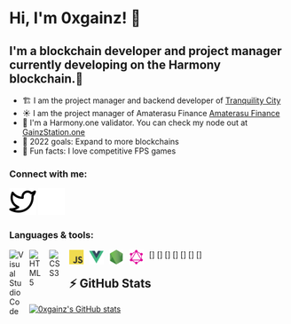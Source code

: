 # Hi, I'm 0xgainz! 👋 

## I'm a blockchain developer and project manager currently developing on the Harmony blockchain.🤠

- 🏗️ I am the project manager and backend developer of [Tranquility City](https://tranquilitycity.one/) 
- ☀️ I am the project manager of Amaterasu Finance [Amaterasu Finance](https://www.amaterasu.finance/#/swap)
- 🤙 I'm  a Harmony.one validator. You can check my node out at [GainzStation.one](https://gainzstation.one/) 
- 🥅 2022 goals: Expand to more blockchains
- 🔫 Fun facts: I love competitive FPS games

### Connect with me:
[![website](./img/twitter-light.svg)](https://twitter.com/0xgainzzz#gh-light-mode-only)
[![website](./img/twitter-dark.svg)](https://twitter.com/0xgainzzz#gh-dark-mode-only)
&nbsp;&nbsp;

### Languages & tools:
[<img align="left" alt="Visual Studio Code" width="26px" src="https://cdn.jsdelivr.net/gh/devicons/devicon/icons/vscode/vscode-original.svg" style="padding-right:10px;" >]
[<img align="left" alt="HTML5" width="26px" src="https://cdn.jsdelivr.net/gh/devicons/devicon/icons/html5/html5-original.svg" style="padding-right:10px;" >]
[<img align="left" alt="CSS3" width="26px" src="https://cdn.jsdelivr.net/gh/devicons/devicon/icons/css3/css3-original.svg" style="padding-right:10px;" >]
[<img align="left" alt="CSS3" width="26px" src="https://raw.githubusercontent.com/github/explore/80688e429a7d4ef2fca1e82350fe8e3517d3494d/topics/javascript/javascript.png" style="padding-right:10px;" />]
[<img align="left" alt="CSS3" width="26px" src="https://raw.githubusercontent.com/github/explore/80688e429a7d4ef2fca1e82350fe8e3517d3494d/topics/vue/vue.png" style="padding-right:10px;" >]
[<img align="left" alt="CSS3" width="26px" src="https://raw.githubusercontent.com/github/explore/80688e429a7d4ef2fca1e82350fe8e3517d3494d/topics/nodejs/nodejs.png" style="padding-right:10px;" >]
[<img align="left" alt="CSS3" width="26px" src="https://raw.githubusercontent.com/github/explore/e65ef46ef3e7bc457c93622f6a89fe8d3fd131d5/topics/graphql/graphql.png" style="padding-right:10px;" >]

## :zap: GitHub Stats

[![0xgainz's GitHub stats](https://github-readme-stats.vercel.app/api?username=0xgainz)](https://github.com/0xgainz/github-readme-stats)







